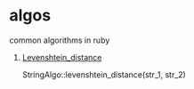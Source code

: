 algos
=====

common algorithms in ruby

1. [Levenshtein_distance](http://en.wikipedia.org/wiki/Levenshtein_distance)

    StringAlgo::levenshtein_distance(str_1, str_2)

